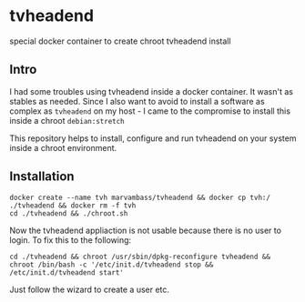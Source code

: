 # tvheadend
special docker container to create chroot tvheadend install

## Intro

I had some troubles using tvheadend inside a docker container. It wasn't as stables as needed.
Since I also want to avoid to install a software as complex as `tvheadend` on my host - I came to the compromise to install this inside a chroot `debian:stretch`

This repository helps to install, configure and run tvheadend on your system inside a chroot environment.

## Installation

```
docker create --name tvh marvambass/tvheadend && docker cp tvh:/ ./tvheadend && docker rm -f tvh
cd ./tvheadend && ./chroot.sh
```

Now the tvheadend appliaction is not usable because there is no user to login. To fix this to the following:

```
cd ./tvheadend && chroot /usr/sbin/dpkg-reconfigure tvheadend && chroot /bin/bash -c '/etc/init.d/tvheadend stop && /etc/init.d/tvheadend start'
```

Just follow the wizard to create a user etc.
